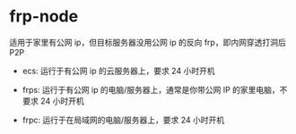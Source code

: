 # frp-node

适用于家里有公网 ip，但目标服务器没用公网 ip 的反向 frp，即内网穿透打洞后 P2P

- ecs: 运行于有公网 ip 的云服务器上，要求 24 小时开机

- frps: 运行于有公网 ip 的电脑/服务器上，通常是你带公网 IP 的家里电脑，不要求 24 小时开机

- frpc: 运行于在局域网的电脑/服务器上，要求 24 小时开机

